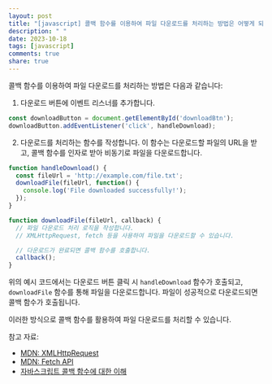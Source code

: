 ```yaml
---
layout: post
title: "[javascript] 콜백 함수를 이용하여 파일 다운로드를 처리하는 방법은 어떻게 되나요?"
description: " "
date: 2023-10-18
tags: [javascript]
comments: true
share: true
---
```

콜백 함수를 이용하여 파일 다운로드를 처리하는 방법은 다음과 같습니다:

1. 다운로드 버튼에 이벤트 리스너를 추가합니다.
```javascript
const downloadButton = document.getElementById('downloadBtn');
downloadButton.addEventListener('click', handleDownload);
```

2. 다운로드를 처리하는 함수를 작성합니다. 이 함수는 다운로드할 파일의 URL을 받고, 콜백 함수를 인자로 받아 비동기로 파일을 다운로드합니다.
```javascript
function handleDownload() {
  const fileUrl = 'http://example.com/file.txt';
  downloadFile(fileUrl, function() {
    console.log('File downloaded successfully!');
  });
}

function downloadFile(fileUrl, callback) {
  // 파일 다운로드 처리 로직을 작성합니다.
  // XMLHttpRequest, fetch 등을 사용하여 파일을 다운로드할 수 있습니다.

  // 다운로드가 완료되면 콜백 함수를 호출합니다.
  callback();
}
```

위의 예시 코드에서는 다운로드 버튼 클릭 시 `handleDownload` 함수가 호출되고, `downloadFile` 함수를 통해 파일을 다운로드합니다. 파일이 성공적으로 다운로드되면 콜백 함수가 호출됩니다.

이러한 방식으로 콜백 함수를 활용하여 파일 다운로드를 처리할 수 있습니다.

참고 자료:
- [MDN: XMLHttpRequest](https://developer.mozilla.org/en-US/docs/Web/API/XMLHttpRequest)
- [MDN: Fetch API](https://developer.mozilla.org/en-US/docs/Web/API/Fetch_API)
- [자바스크립트 콜백 함수에 대한 이해](https://velog.io/@jakeseo_me/%EC%BD%9C%EB%B0%B1%ED%95%A8%EC%88%98%EB%8A%94-%EB%AD%94%EA%B0%80%EC%9A%94)